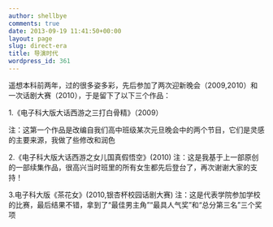 ```yaml
---
author: shellbye
comments: true
date: 2013-09-19 11:41:50+00:00
layout: page
slug: direct-era
title: 导演时代
wordpress_id: 361
---
```


遥想本科前两年，过的很多姿多彩，先后参加了两次迎新晚会（2009,2010）和一次话剧大赛（2010），于是留下了以下三个作品：

1.《电子科大版大话西游之三打白骨精》（2009）

注：这第一个作品是改编自我们高中班级某次元旦晚会中的两个节目，它们是灵感的主要来源，我做了些修改和润色


2.《电子科大版大话西游之女儿国真假悟空》(2010)
注：这是我基于上一部原创的一部续集作品，很高兴当时班里的所有女生都先后登台了，再次谢谢大家的支持！


3.电子科大版《茶花女》(2010,银杏杯校园话剧大赛)
注：这是代表学院参加学校的比赛，最后结果不错，拿到了“最佳男主角”“最具人气奖”和“总分第三名”三个奖项

